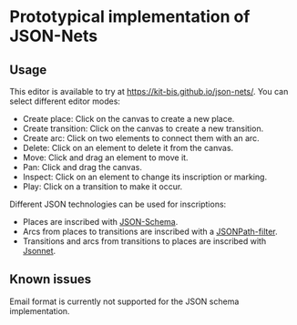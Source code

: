 # Prototypical implementation of JSON-Nets

## Usage

This editor is available to try at https://kit-bis.github.io/json-nets/. You can select different editor modes:
- Create place: Click on the canvas to create a new place.
- Create transition: Click on the canvas to create  a new transition.
- Create arc: Click on two elements to connect them with an arc.
- Delete: Click on an element to delete it from the canvas.
- Move: Click and drag an element to move it.
- Pan: Click and drag the canvas.
- Inspect: Click on an element to change its inscription or marking.
- Play: Click on a transition to make it occur.

Different JSON technologies can be used for inscriptions:
- Places are inscribed with [JSON-Schema](https://json-schema.org/).
- Arcs from places to transitions are inscribed with a [JSONPath-filter](https://github.com/dchester/jsonpath).
- Transitions and arcs from transitions to places are inscribed with [Jsonnet](https://jsonnet.org/).


## Known issues

Email format is currently not supported for the JSON schema implementation.

